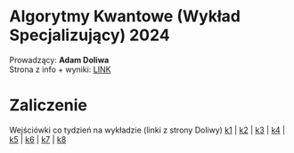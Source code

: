 # Algorytmy Kwantowe (Wykład Specjalizujący) 2024
Prowadzący: **Adam Doliwa**  
Strona z info + wyniki: [LINK](http://wmii.uwm.edu.pl/~doliwa/QA-I-2024.html)
# Zaliczenie
Wejściówki co tydzień na wykładzie (linki z strony Doliwy)
[k1](https://github.com/Tomaciej73/Algorytmy_Kwantowe/blob/images/zad11.png) | [k2](https://github.com/Tomaciej73/Algorytmy_Kwantowe/blob/images/zad.png) | [k3](https://github.com/Tomaciej73/Algorytmy_Kwantowe/blob/images/zad.png) | [k4](https://github.com/Tomaciej73/Algorytmy_Kwantowe/blob/images/zad.png) | [k5](https://github.com/Tomaciej73/Algorytmy_Kwantowe/blob/images/zad.png) | [k6](https://github.com/Tomaciej73/Algorytmy_Kwantowe/blob/images/zad.png) | [k7](https://github.com/Tomaciej73/Algorytmy_Kwantowe/blob/images/zad.png) | [k8](https://github.com/Tomaciej73/Algorytmy_Kwantowe/blob/images/zad.png)
